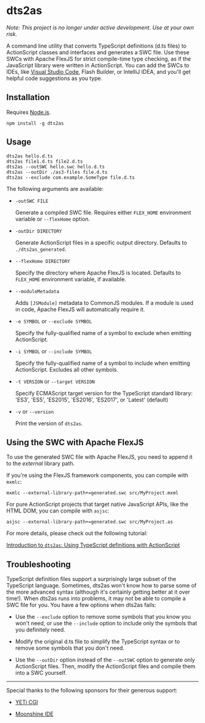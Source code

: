 # dts2as

*Note: This project is no longer under active development. Use at your own risk.*

A command line utility that converts TypeScript definitions (d.ts files) to ActionScript classes and interfaces and generates a SWC file. Use these SWCs with Apache FlexJS for strict compile-time type checking, as if the JavaScript library were written in ActionScript. You can add the SWCs to IDEs, like [Visual Studio Code](https://nextgenactionscript.com/vscode/), Flash Builder, or IntelliJ IDEA, and you'll get helpful code suggestions as you type.

## Installation

Requires [Node.js](https://nodejs.org/).

```
npm install -g dts2as
```

## Usage

```
dts2as hello.d.ts
dts2as file1.d.ts file2.d.ts
dts2as --outSWC hello.swc hello.d.ts
dts2as --outDir ./as3-files file.d.ts
dts2as --exclude com.example.SomeType file.d.ts
```

The following arguments are available:

* `-outSWC FILE`

	Generate a compiled SWC file. Requires either `FLEX_HOME` environment variable or `--flexHome` option.

* `-outDir DIRECTORY`

	Generate ActionScript files in a specific output directory. Defaults to `./dts2as_generated`.

* `--flexHome DIRECTORY`

	Specify the directory where Apache FlexJS is located. Defaults to `FLEX_HOME` environment variable, if available.

* `--moduleMetadata`

	Adds `[JSModule]` metadata to CommonJS modules. If a module is used in code, Apache FlexJS will automatically require it.

* `-e SYMBOL` or `--exclude SYMBOL`

	Specify the fully-qualified name of a symbol to exclude when emitting ActionScript.

* `-i SYMBOL` or `--include SYMBOL`

	Specify the fully-qualified name of a symbol to include when emitting ActionScript. Excludes all other symbols.

* `-t VERSION` or `--target VERSION`

	Specify ECMAScript target version for the TypeScript standard library: 'ES3', 'ES5', 'ES2015', 'ES2016', 'ES2017', or 'Latest' (default)

* `-v` or `--version`

	Print the version of `dts2as`.

## Using the SWC with Apache FlexJS

To use the generated SWC file with Apache FlexJS, you need to append it to the *external* library path.

If you're using the FlexJS framework components, you can compile with `mxmlc`:

```
mxmlc --external-library-path+=generated.swc src/MyProject.mxml
```

For pure ActionScript projects that target native JavaScript APIs, like the HTML DOM, you can compile with `asjsc`:

```
asjsc --external-library-path+=generated.swc src/MyProject.as
```

For more details, please check out the following tutorial:

[Introduction to `dts2as`: Using TypeScript definitions with ActionScript](http://nextgenactionscript.com/tutorials/dts2as-typescript-definitions-with-actionscript/)

## Troubleshooting

TypeScript definition files support a surprisingly large subset of the TypeScript language. Sometimes, dts2as won't know how to parse some of the more advanced syntax (although it's certainly getting better at it over time!). When dts2as runs into problems, it may not be able to compile a SWC file for you. You have a few options when dts2as fails:

* Use the `--exclude` option to remove some symbols that you know you won't need, or use the `--include` option to include only the symbols that you definitely need.

* Modify the original d.ts file to simplify the TypeScript syntax or to remove some symbols that you don't need.

* Use the `--outDir` option instead of the `--outSWC` option to generate only ActionScript files. Then, modify the ActionScript files and compile them into a SWC yourself.

---

Special thanks to the following sponsors for their generous support:

* [YETi CGI](http://yeticgi.com/)

* [Moonshine IDE](http://moonshine-ide.com/)
